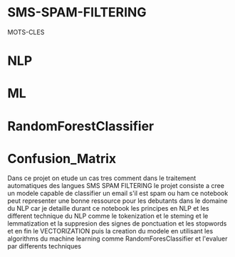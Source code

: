 # SMS-SPAM-FILTERING
MOTS-CLES
# NLP
# ML
# RandomForestClassifier
# Confusion_Matrix
Dans ce projet on etude un cas tres comment dans le traitement automatiques des langues SMS SPAM FILTERING
le projet consiste a cree un modele capable de classifier un email s'il est spam ou ham
ce notebook peut representer une bonne ressource pour les debutants dans le domaine du NLP car je detaille durant ce 
notebook les principes en NLP et les different technique du NLP comme le tokenization et le steming et le lemmatization et la suppresion des signes 
de ponctuation et les stopwords et en fin le VECTORIZATION
puis la creation du modele en utilisant les algorithms du machine learning comme RandomForesClassifier et l'evaluer par differents techniques
